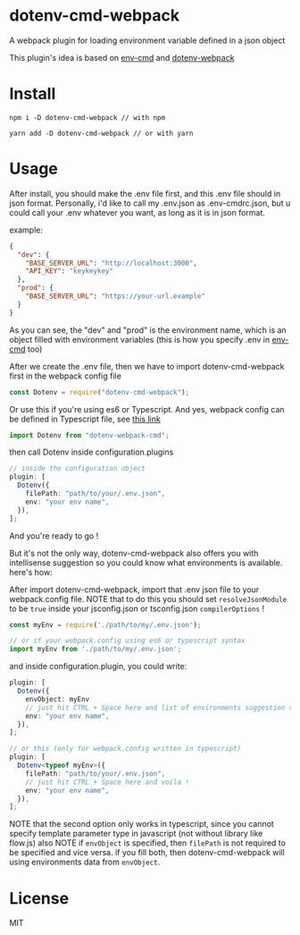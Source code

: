 # dotenv-cmd-webpack

A webpack plugin for loading environment variable defined in a json object

This plugin's idea is based on [env-cmd](https://github.com/toddbluhm/env-cmd) and [dotenv-webpack](https://github.com/mrsteele/dotenv-webpack)

# Install

```
npm i -D dotenv-cmd-webpack // with npm

yarn add -D dotenv-cmd-webpack // or with yarn
```

# Usage
After install, you should make the .env file first, and this .env file should in json format.
Personally, i'd like to call my .env.json as .env-cmdrc.json, but u could call your .env whatever you want,
as long as it is in json format.

example:

```json
{
  "dev": {
    "BASE_SERVER_URL": "http://localhost:3000",
    "API_KEY": "keykeykey"
  },
  "prod": {
    "BASE_SERVER_URL": "https://your-url.example"
  }
}
```

As you can see, the "dev" and "prod" is the environment name, which is an object filled
with environment variables (this is how you specify .env in [env-cmd](https://github.com/toddbluhm/env-cmd) too)

After we create the .env file, then we have to import dotenv-cmd-webpack first in the webpack config file

```ts
const Dotenv = require("dotenv-cmd-webpack");
```

Or use this if you're using es6 or Typescript.
And yes, webpack config can be defined in Typescript file, see [this link](https://webpack.js.org/configuration/configuration-languages/#typescript)

```ts
import Dotenv from "dotenv-webpack-cmd";
```

then call Dotenv inside configuration.plugins

```ts
// inside the configuration object
plugin: [
  Dotenv({
    filePath: "path/to/your/.env.json",
    env: "your env name",
  }),
];
```

And you're ready to go !

But it's not the only way, dotenv-cmd-webpack also offers you with intellisense suggestion so you could know what environments is available.
here's how:

After import dotenv-cmd-webpack, import that .env json file to your webpack.config file.
NOTE that to do this you should set `resolveJsonModule` to be `true` inside your jsconfig.json or tsconfig.json `compilerOptions` !

```ts
const myEnv = require('./path/to/my/.env.json');

// or if your webpack.config using es6 or typescript syntax 
import myEnv from './path/to/my/.env.json';
```

and inside configuration.plugin, you could write:
```ts
plugin: [
  Dotenv({
    envObject: myEnv
    // just hit CTRL + Space here and list of environments suggestion should appears
    env: "your env name",
  }),
];

// or this (only for webpack.config written in typescript)
plugin: [
  Dotenv<typeof myEnv>({
    filePath: "path/to/your/.env.json",
    // just hit CTRL + Space here and voila !
    env: "your env name",
  }),
];
```
NOTE that the second option only works in typescript, since you cannot specify template parameter type in javascript (not without library like flow.js)
also NOTE if `envObject` is specified, then `filePath` is not required to be specified and vice versa. if you fill both, then dotenv-cmd-webpack will using
environments data from `envObject`.

# License
MIT